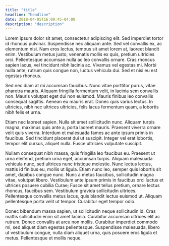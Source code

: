 ```yaml
---
title: "title"
headline: "headline"
date: 2018-04-05T16:09:45-04:00
description: "description"
---
```


Lorem ipsum dolor sit amet, consectetur adipiscing elit. Sed imperdiet tortor id rhoncus pulvinar. Suspendisse nec aliquam ante. Sed vel convallis ex, ac elementum nisi. Nam eros lectus, tempus sit amet lorem at, laoreet blandit enim. Vestibulum metus justo, venenatis mollis ex quis, pretium ultricies orci. Pellentesque accumsan nulla ac leo convallis ornare. Cras rhoncus sapien lacus, vel tincidunt nibh lacinia ac. Vivamus vel egestas mi. Morbi nulla ante, rutrum quis congue non, luctus vehicula dui. Sed et nisi eu est egestas rhoncus.

Sed nec diam at mi accumsan faucibus. Nunc vitae porttitor purus, vitae pharetra mauris. Aliquam fringilla fermentum velit, in lacinia sem convallis non. Mauris volutpat eget dui non euismod. Mauris finibus leo convallis consequat sagittis. Aenean eu mauris erat. Donec quis varius lectus. In ultricies, nibh nec ultrices ultricies, felis lacus fermentum quam, a lobortis nibh felis et urna.

Etiam nec laoreet sapien. Nulla sit amet sollicitudin nunc. Aliquam turpis magna, maximus quis ante a, porta laoreet mauris. Praesent viverra ornare velit quis viverra. Interdum et malesuada fames ac ante ipsum primis in faucibus. Sed tincidunt placerat dui ut suscipit. Integer vel erat lobortis, tempor elit cursus, aliquet nulla. Fusce ultricies vulputate suscipit.

Nullam consequat nibh massa, quis fringilla leo faucibus eu. Praesent ut urna eleifend, pretium urna eget, accumsan turpis. Aliquam malesuada vehicula nunc, sed ultrices nunc tristique molestie. Nunc lectus lectus, mattis id finibus eu, mollis ut ligula. Etiam nunc leo, semper quis lobortis sit amet, dapibus congue nunc. Nunc a metus faucibus, sollicitudin magna vitae, volutpat libero. Vestibulum ante ipsum primis in faucibus orci luctus et ultrices posuere cubilia Curae; Fusce sit amet tellus pretium, ornare lectus rhoncus, faucibus sem. Vestibulum gravida sollicitudin ultrices. Pellentesque convallis metus lacus, quis blandit lectus euismod ut. Aliquam pellentesque porta velit ut tempor. Curabitur eget tempor odio.

Donec bibendum massa sapien, ut sollicitudin neque sollicitudin id. Cras mattis sollicitudin enim sit amet lacinia. Curabitur accumsan ultrices elit ac rutrum. Donec convallis at arcu non mollis. Curabitur imperdiet commodo mi, sed aliquet diam egestas pellentesque. Suspendisse malesuada, libero ut vestibulum congue, nulla diam aliquet urna, quis posuere eros ligula et metus. Pellentesque et mollis neque.